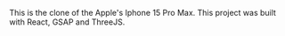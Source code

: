 This is the clone of the Apple's Iphone 15 Pro Max. This project was built with React, GSAP and ThreeJS.
